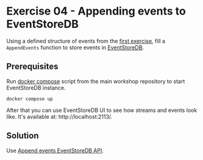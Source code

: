 # Exercise 04 - Appending events to EventStoreDB

Using a defined structure of events from the [first exercise](../01-EventsDefinition), fill a `AppendEvents` function to store events in [EventStoreDB](https://developers.eventstore.com/clients/grpc/).

## Prerequisites
Run [docker compose](../../docker-compose.yml) script from the main workshop repository to start EventStoreDB instance.

```shell
docker compose up
```

After that you can use EventStoreDB UI to see how streams and events look like. It's available at: http://localhost:2113/.

## Solution

Use [Append events EventStoreDB API](https://developers.eventstore.com/clients/grpc/appending-events.html).
